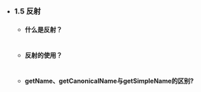 - ### 1.5 反射
  - #### 什么是反射？

  ```
  ```

  - #### 反射的使用？

  ```
  ```

  - #### getName、getCanonicalName与getSimpleName的区别?

  ```
  ```
